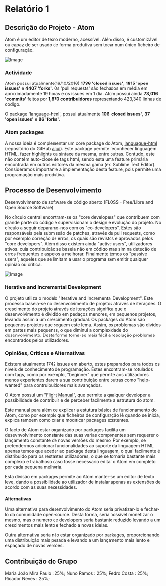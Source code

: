 # Relatório 1

## Descrição do Projeto - Atom

Atom é um editor de texto moderno, acessível. Além disso, é customizável ou capaz de ser usado de forma produtiva sem tocar num único ficheiro de configuração.

![Image](https://cdn-business.discourse.org/uploads/github_atom/490/d8548f4ce56f1599.png)

### Actividade


Atom possui atualmente(16/10/2016) **1736 'closed issues'**, **1815 'open issues'** e **4407 'forks'**.
Os 'pull requests' são fechados em média em aproximadamente 19 horas e os issues em 1 dia.
Atom possui ainda **73,016 'commits'** feitos por **1,870 contribuidores** representando 423,340 linhas de codigo.

O package 'language-html', possui atualmente **106 'closed issues'**, **37 'open issues'** e **86 'forks'**.

### Atom packages
  A nossa ideia é complementar um core package do Atom, [languague-html](https://atom.io/packages/language-html) (repositório do GitHub [aqui](https://github.com/atom/language-html)). Este package permite reconhecer linguagem HTML, fazer highlights da sintaxe da mesma, entre outras. Contudo, este não contém auto-close de tags html, sendo esta uma feature primária encontrada em outros editores da mesma gama (ex: Sublime Text Editor). Consideramos importante a implementação desta feature, pois permite uma programação mais produtiva.

## Processo de Desenvolvimento
  Desenvolvimento de software de código aberto (FLOSS - Free/Libre and Open Source Software)

  No círculo central encontram-se os "core developers" que contribuem com grande parte do código e supervisionam o design e evolução do projeto. No círculo a seguir deparamo-nos com os "co-developers". Estes são responsáveis pela submissão de patches, através de pull requests, como por exemplo correção de erros, os quais são revistos e aprovados pelos "core developers". Além disso existem ainda "active users", utilizadores ativos, cuja contribuição se baseia não em código mas sim na deteção de erros frequentes e aspetos a melhorar. Finalmente temos os "passive users", aqueles que se limitam a usar o programa sem emitir qualquer opinião ou crítica.

  ![Image](http://worldlibraries.dom.edu/index.php/worldlib/article/viewFile/90/27/405)

### Iterative and Incremental Development

  O projeto utiliza o modelo "Iterative and Incremental Development". Este processo baseia-se no desenvolvimento de projetos através de iterações. O crescimento do projeto através de iterações significa que o desenvolvimento é dividido em pedaços menores, em pequenos projetos, levando assim a um crescimento gradual. Os packages do Atom são pequenos projetos que seguem este lema. Assim, os problemas são dividos em partes mais pequenas, o que diminui a complexidade do desenvolvimento. Desta forma torna-se mais fácil a resolução problemas encontrados pelos utilizadores.




### Opiniões, Críticas e Alternativas

   Existem atualmente 1742 issues em aberto, estes preparados para todos os niveis de conhecimento de programação. Estes encontram-se rotulados com tags, como por exemplo, "beginner" que permite aos utilizadores menos experientes darem a sua contribuição entre outras como "help-wanted" para contruibuidores mais avançados.

   O Atom possui um ["Flight Manual"](http://flight-manual.atom.io/), que permite a qualquer developer a possibilidade de contribuir e de perceber facilmente a estrutura do atom.

   Este manual para além de explicar a estutura básica de funcionamento do Atom, como por exemplo que ficheiros de configuração lê quando se inicia, explica também como criar e modificar packages existentes.

   O facto de Atom estar organizado por packages facilita um desevnvolvimento constante das suas varias componentes sem requerer o lançamento constante de novas versões do mesmo. Por exemplo, se pretendermos adicionar funcionalidades ao suporte da linguagem HTML apenas temos que aceder ao package desta linguagem, o qual facilmente é distribuido para os restantes utilizadores, o que se tornaria bastante mais complexo e trabalhoso caso fosse necessario editar o Atom em completo por cada pequena melhoria.

   Esta divisão em packages permite ao Atom manter-se um editor de texto leve, dando a possibilidade ao utilizador de instalar apenas as extensões de acordo com as suas necessidades.

#### Alternativas

  Uma alternativa para desenvolvimento do Atom seria privatizar-lo e fechar-lo da comunidade open-source. Desta forma, seria possivel monetizar o mesmo, mas o numero de developers seria bastante reduzido levando a um crescimentos mais lento e fechado a novas ideias.

  Outra alternativa seria não estar organizado por packages, proporcionando uma distribuição mais pesada e levando a um lançamento mais lento e espaçado de novas versões.

## Contribuição do Grupo

  Maria João Mira Paulo : 25%;
  Nuno Ramos : 25%;
  Pedro Costa : 25%;
  Ricador Neves : 25%;
